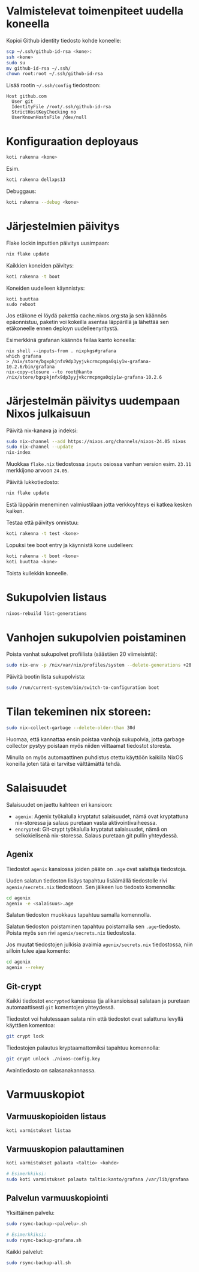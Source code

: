 # Valmistelevat toimenpiteet uudella koneella

Kopioi Github identity tiedosto kohde koneelle:
```bash
scp ~/.ssh/github-id-rsa <kone>:
ssh <kone>
sudo su
mv github-id-rsa ~/.ssh/
chown root:root ~/.ssh/github-id-rsa
```

Lisää rootin `~/.ssh/config` tiedostoon:
```
Host github.com
  User git
  IdentityFile /root/.ssh/github-id-rsa
  StrictHostKeyChecking no
  UserKnownHostsFile /dev/null
```


# Konfiguraation deployaus

```bash
koti rakenna <kone>
```

Esim.

```bash
koti rakenna dellxps13
```

Debuggaus:

```bash
koti rakenna --debug <kone>
```

# Järjestelmien päivitys

Flake lockin inputtien päivitys uusimpaan:
```bash
nix flake update
```

Kaikkien koneiden päivitys:
```bash
koti rakenna -t boot
```

Koneiden uudelleen käynnistys:
```
koti buuttaa
sudo reboot
```

Jos etäkone ei löydä pakettia cache.nixos.org:sta ja sen käännös epäonnistuu, paketin voi kokeilla asentaa läppärillä ja lähettää sen etäkoneelle ennen deployn uudelleenyritystä.

Esimerkkinä grafanan käännös feilaa kanto koneella:
```
nix shell --inputs-from . nixpkgs#grafana
which grafana
> /nix/store/bgxpkjnfx9dp3yyjvkcrmcpmga0qiy1w-grafana-10.2.6/bin/grafana
nix-copy-closure --to root@kanto /nix/store/bgxpkjnfx9dp3yyjvkcrmcpmga0qiy1w-grafana-10.2.6
```

# Järjestelmän päivitys uudempaan Nixos julkaisuun

Päivitä nix-kanava ja indeksi:
```bash
sudo nix-channel --add https://nixos.org/channels/nixos-24.05 nixos
sudo nix-channel --update
nix-index
```

Muokkaa `flake.nix` tiedostossa `inputs` osiossa vanhan version esim. `23.11` merkkijono arvoon `24.05`.

Päivitä lukkotiedosto:

```bash
nix flake update
```

Estä läppärin meneminen valmiustilaan jotta verkkoyhteys ei katkea kesken kaiken.

Testaa että päivitys onnistuu:

```bash
koti rakenna -t test <kone>
```

Lopuksi tee boot entry ja käynnistä kone uudelleen:

```bash
koti rakenna -t boot <kone>
koti buuttaa <kone>
```

Toista kullekkin koneelle.

# Sukupolvien listaus

```bash
nixos-rebuild list-generations
```

# Vanhojen sukupolvien poistaminen

Poista vanhat sukupolvet profiilista (säästäen 20 viimeisintä):
```bash
sudo nix-env -p /nix/var/nix/profiles/system --delete-generations +20
```

Päivitä bootin lista sukupolvista:
```bash
sudo /run/current-system/bin/switch-to-configuration boot
```

# Tilan tekeminen nix storeen:

```bash
sudo nix-collect-garbage --delete-older-than 30d
```
Huomaa, että kannattaa ensin poistaa vanhoja sukupolvia, jotta garbage collector pystyy poistaan myös niiden viittaamat tiedostot storesta.

Minulla on myös automaattinen puhdistus otettu käyttöön kaikilla NixOS koneilla joten tätä ei tarvitse välttämättä tehdä.

# Salaisuudet

Salaisuudet on jaettu kahteen eri kansioon:

- `agenix`: Agenix työkalulla kryptatut salaisuudet, nämä ovat kryptattuna nix-storessa ja salaus puretaan vasta aktivointivaiheessa.
- `encrypted`: Git-crypt työkalulla kryptatut salaisuudet, nämä on selkokielisenä nix-storessa. Salaus puretaan git pullin yhteydessä.

## Agenix

Tiedostot `agenix` kansiossa joiden pääte on `.age` ovat salattuja tiedostoja.

Uuden salatun tiedoston lisäys tapahtuu lisäämällä tiedostolle rivi `agenix/secrets.nix` tiedostoon. Sen jälkeen luo tiedosto komennolla:

```bash
cd agenix
agenix -e <salaisuus>.age
```

Salatun tiedoston muokkaus tapahtuu samalla komennolla.

Salatun tiedoston poistaminen tapahtuu poistamalla sen `.age`-tiedosto. Poista myös sen rivi `agenix/secrets.nix` tiedostosta.

Jos muutat tiedostojen julkisia avaimia `agenix/secrets.nix` tiedostossa, niin silloin tulee ajaa komento:

```bash
cd agenix
agenix --rekey
```

## Git-crypt

Kaikki tiedostot `encrypted` kansiossa (ja alikansioissa) salataan ja puretaan automaattisesti `git` komentojen yhteydessä.

Tiedostot voi halutessaan salata niin että tiedostot ovat salattuna levyllä käyttäen komentoa:

```bash
git crypt lock
```

Tiedostojen palautus kryptaamattomiksi tapahtuu komennolla:

```bash
git crypt unlock ./nixos-config.key
```

Avaintiedosto on salasanakannassa.


# Varmuuskopiot

## Varmuuskopioiden listaus
```bash
koti varmistukset listaa
```

## Varmuuskopion palauttaminen
```bash
koti varmistukset palauta <taltio> <kohde>

# Esimerkkiksi:
sudo koti varmistukset palauta taltio:kanto/grafana /var/lib/grafana
```

## Palvelun varmuuskopiointi
Yksittäinen palvelu:
```bash
sudo rsync-backup-<palvelu>.sh

# Esimerkkiksi:
sudo rsync-backup-grafana.sh
```

Kaikki palvelut:
```bash
sudo rsync-backup-all.sh
```

